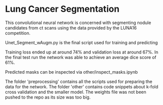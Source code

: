 # Lung Cancer Segmentation
This convolutional neural network is concerned with segmenting nodule candidates from ct scans using the data provided by the LUNA16 competition.

Unet_Segment_wAugm.py is the final script used for training and predicting

Training loss ended up at around 74% and validation loss at around 67%. In the final test run the network was able to achieve an average dice score of 61%.

Predicted masks can be inspected via other/inspect_masks.ipynb

The folder 'preprocessing' contains all the scripts used for preparing the data for the network.
The folder 'other' contains code snippets about k-fold cross validation and the smaller model. The weights file was not been pushed to the repo as its size was too big.
